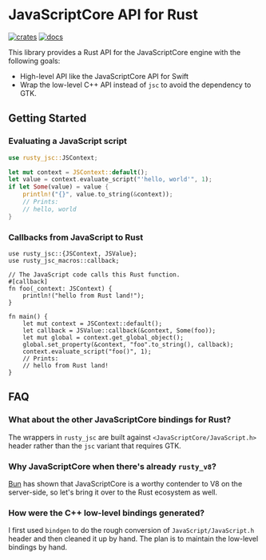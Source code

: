 # JavaScriptCore API for Rust

[![crates](https://img.shields.io/crates/v/rusty_jsc.svg)](https://crates.io/crates/rusty_jsc)
[![docs](https://docs.rs/rusty_jsc/badge.svg)](https://docs.rs/rusty_jsc)

This library provides a Rust API for the JavaScriptCore engine with the following goals:

* High-level API like the JavaScriptCore API for Swift
* Wrap the low-level C++ API instead of `jsc` to avoid the dependency to GTK.

## Getting Started

### Evaluating a JavaScript script
```rust
use rusty_jsc::JSContext;

let mut context = JSContext::default();
let value = context.evaluate_script("'hello, world'", 1);
if let Some(value) = value {
    println!("{}", value.to_string(&context));
    // Prints:
    // hello, world
}
```

### Callbacks from JavaScript to Rust

```
use rusty_jsc::{JSContext, JSValue};
use rusty_jsc_macros::callback;

// The JavaScript code calls this Rust function.
#[callback]
fn foo(_context: JSContext) {
    println!("hello from Rust land!");
}

fn main() {
    let mut context = JSContext::default();
    let callback = JSValue::callback(&context, Some(foo));
    let mut global = context.get_global_object();
    global.set_property(&context, "foo".to_string(), callback);
    context.evaluate_script("foo()", 1);
    // Prints:
    // hello from Rust land!
}
```

## FAQ

### What about the other JavaScriptCore bindings for Rust?

The wrappers in `rusty_jsc` are built against `<JavaScriptCore/JavaScript.h>` header rather than the `jsc` variant that requires GTK.

### Why JavaScriptCore when there's already `rusty_v8`?

[Bun](https://bun.sh) has shown that JavaScriptCore is a worthy contender to V8 on the server-side, so let's bring it over to the Rust ecosystem as well.

### How were the C++ low-level bindings generated?

I first used `bindgen` to do the rough conversion of `JavaScript/JavaScript.h` header and then cleaned it up by hand.
The plan is to maintain the low-level bindings by hand.
